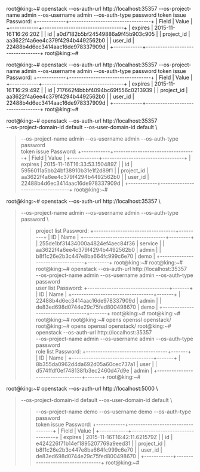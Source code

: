 root@king:~# openstack --os-auth-url http://localhost:35357   --os-project-name admin --os-username admin --os-auth-type password   token issue
Password:
+------------+----------------------------------+
| Field      | Value                            |
+------------+----------------------------------+
| expires    | 2015-11-16T16:26:20Z             |
| id         | a0d7182b5bf24549886a9f45b903c905 |
| project_id | aa3622f4a6ee4c379f4294b4492562b0 |
| user_id    | 22488b4d6ec3414aac16de978337909d |
+------------+----------------------------------+
root@king:~#



root@king:~# openstack --os-auth-url http://localhost:35357   --os-project-name admin --os-username admin --os-auth-type password   token issue
Password: 
+------------+----------------------------------+
| Field      | Value                            |
+------------+----------------------------------+
| expires    | 2015-11-16T16:29:49Z             |
| id         | 717662f4bbbf4094bc69f556c0213939 |
| project_id | aa3622f4a6ee4c379f4294b4492562b0 |
| user_id    | 22488b4d6ec3414aac16de978337909d |
+------------+----------------------------------+
root@king:~# 


root@king:~# openstack --os-auth-url http://localhost:35357 \
--os-project-domain-id default --os-user-domain-id default \
>  --os-project-name admin --os-username admin --os-auth-type password \
>  token issue
Password: 
+------------+----------------------------------+
| Field      | Value                            |
+------------+----------------------------------+
| expires    | 2015-11-16T16:33:53.150489Z      |
| id         | 5956011a5bb24bf38910b31e1f2d89f1 |
| project_id | aa3622f4a6ee4c379f4294b4492562b0 |
| user_id    | 22488b4d6ec3414aac16de978337909d |
+------------+----------------------------------+
root@king:~# 



root@king:~# openstack --os-auth-url http://localhost:35357 \
> --os-project-name admin --os-username admin --os-auth-type password \
> > project list
> Password: 
> +----------------------------------+---------+
> | ID                               | Name    |
> +----------------------------------+---------+
> | 255de1bf31434000a4824ef4aec84f36 | service |
> | aa3622f4a6ee4c379f4294b4492562b0 | admin   |
> | b8f1c26e2b3c447e8ba664fc999c6e70 | demo    |
> +----------------------------------+---------+
> root@king:~# 
> root@king:~# 
> root@king:~# openstack --os-auth-url http://localhost:35357 \
> > --os-project-name admin --os-username admin --os-auth-type password \
> > user list
> Password: 
> +----------------------------------+-------+
> | ID                               | Name  |
> +----------------------------------+-------+
> | 22488b4d6ec3414aac16de978337909d | admin |
> | de83ed698d0744e29c75fed800498670 | demo  |
> +----------------------------------+-------+
> root@king:~# 
> root@king:~# 
> root@king:~# 
> root@king:~# opens
> openssl    openstack/ 
> root@king:~# opens
> openssl    openstack/ 
> root@king:~# openstack --os-auth-url http://localhost:35357 \
> > --os-project-name admin --os-username admin --os-auth-type password \
> > role list
> Password: 
> +----------------------------------+-------+
> | ID                               | Name  |
> +----------------------------------+-------+
> | 8b355da0962d4da692d05a60cec737a1 | user  |
> | d574ffdf0ef748138fb3ec2460d47d9e | admin |
> +----------------------------------+-------+
> root@king:~# 
>


root@king:~# openstack --os-auth-url http://localhost:5000 \
> --os-project-domain-id default --os-user-domain-id default \
> > --os-project-name demo --os-username demo --os-auth-type password \
> > token issue
> Password: 
> +------------+----------------------------------+
> | Field      | Value                            |
> +------------+----------------------------------+
> | expires    | 2015-11-16T16:42:11.621579Z      |
> | id         | e424226f71b14ef1895207769a9eed31 |
> | project_id | b8f1c26e2b3c447e8ba664fc999c6e70 |
> | user_id    | de83ed698d0744e29c75fed800498670 |
> +------------+----------------------------------+
> root@king:~# 
>




















